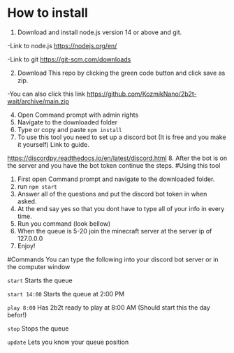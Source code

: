 # How to install
1. Download and install node.js version 14 or above and git.

-Link to node.js https://nodejs.org/en/


-Link to git https://git-scm.com/downloads


2. Download This repo by clicking the green code button and click save as zip.

-You can also click this link https://github.com/KozmikNano/2b2t-wait/archive/main.zip

4. Open Command prompt with admin rights
5. Navigate to the downloaded folder
6. Type or copy and paste
`npm install`
7. To use this tool you need to set up a discord bot (It is free and you make it yourself) Link to guide.

https://discordpy.readthedocs.io/en/latest/discord.html
8. After the bot is on the server and you have the bot token continue the steps.
#Using this tool
1. First open Command prompt and navigate to the downloaded folder.
2. run `npm start`
3. Answer all of the questions and put the discord bot token in when asked.
4. At the end say yes so that you dont have to type all of your info in every time.
5. Run you command (look bellow)
7. When the queue is 5-20 join the minecraft server at the server ip of 127.0.0.0
8. Enjoy!

#Commands
You can type the following into your discord bot server or in the computer window

`start` Starts the queue

`start 14:00` Starts the queue at 2:00 PM

`play 8:00` Has 2b2t ready to play at 8:00 AM  (Should start this the day befor!)

`stop` Stops the queue

`update` Lets you know your queue position
